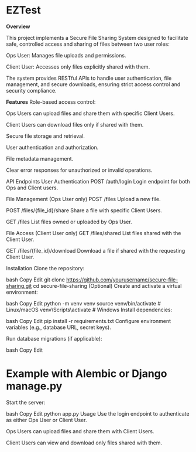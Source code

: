 # EZTest
**Overview**

This project implements a Secure File Sharing System designed to facilitate safe, controlled access and sharing of files between two user roles:

Ops User: Manages file uploads and permissions.

Client User: Accesses only files explicitly shared with them.

The system provides RESTful APIs to handle user authentication, file management, and secure downloads, ensuring strict access control and security compliance.

**Features**
Role-based access control:

Ops Users can upload files and share them with specific Client Users.

Client Users can download files only if shared with them.

Secure file storage and retrieval.

User authentication and authorization.

File metadata management.

Clear error responses for unauthorized or invalid operations.

API Endpoints
User Authentication
POST /auth/login
Login endpoint for both Ops and Client users.

File Management (Ops User only)
POST /files
Upload a new file.

POST /files/{file_id}/share
Share a file with specific Client Users.

GET /files
List files owned or uploaded by Ops User.

File Access (Client User only)
GET /files/shared
List files shared with the Client User.

GET /files/{file_id}/download
Download a file if shared with the requesting Client User.

Installation
Clone the repository:

bash
Copy
Edit
git clone https://github.com/yourusername/secure-file-sharing.git
cd secure-file-sharing
(Optional) Create and activate a virtual environment:

bash
Copy
Edit
python -m venv venv
source venv/bin/activate  # Linux/macOS
venv\Scripts\activate     # Windows
Install dependencies:

bash
Copy
Edit
pip install -r requirements.txt
Configure environment variables (e.g., database URL, secret keys).

Run database migrations (if applicable):

bash
Copy
Edit
# Example with Alembic or Django manage.py
Start the server:

bash
Copy
Edit
python app.py
Usage
Use the login endpoint to authenticate as either Ops User or Client User.

Ops Users can upload files and share them with Client Users.

Client Users can view and download only files shared with them.

